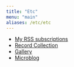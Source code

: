 ```yaml
---
title: "Etc"
menu: "main"
aliases: /etc/etc
---
```


- [My RSS subscriptions](https://raw.githubusercontent.com/EdwinWenink/.dotfiles/master/newsboat/.newsboat/urls)
- [Record Collection](/records/)
- [Gallery](/gallery/)
- [Microblog](/micro)
